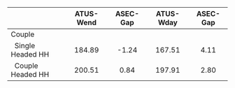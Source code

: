 
|                      |    ATUS-Wend |     ASEC-Gap |    ATUS-Wday |     ASEC-Gap |
| -------------------- | :----------: | :----------: | :----------: | :----------: |
| Couple               |              |              |              |              |
| &nbsp;&nbsp;Single Headed HH |       184.89 |        -1.24 |       167.51 |         4.11 |
| &nbsp;&nbsp;Couple Headed HH |       200.51 |         0.84 |       197.91 |         2.80 |

